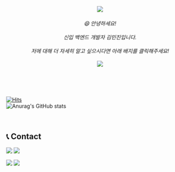<div align="center">
   <img src="https://capsule-render.vercel.app/api?type=waving&color=BDA180&height=300&text=Welcome&fontAlignY=40&fontSize=70&fontColor=FFFFFF&desc=neck950728's%20GitHub&descAlign=60&descAlignY=55&animation=fadeIn">
   <h6>
      😄 안녕하세요!<br><br>
      신입 백엔드 개발자 김민진입니다.<br><br>
      저에 대해 더 자세히 알고 싶으시다면 아래 배지를 클릭해주세요!<br><br>
      <img src="https://img.shields.io/badge/Click%20Me!-FF0000?style=flat-square&logo=quicklookn&logoColor=white">
   </h6>
</div>

##

<br><br>

[![Hits](https://hits.sh/github.com/neck950728.svg?style=flat-square&color=007ec6)](https://hits.sh/github.com/neck950728/)<br>
![Anurag's GitHub stats](https://github-readme-stats.vercel.app/api?username=neck950728&show_icons=true&theme=transparent&hide_title=true)

<br>

## 📞 Contact
<p><img src="https://img.shields.io/badge/Gmail-D04836?style=flat-square&logo=gmail&logoColor=white"> <img src="https://img.shields.io/badge/a57796682@gmail.com-EAEAEA?style=flat-square"></p>
<p><img src="https://img.shields.io/badge/KakaoTalk-FFCD00?style=flat-square&logo=kakaotalk&logoColor=black"> <img src="https://img.shields.io/badge/kmj950728-EAEAEA?style=flat-square"></p>
